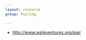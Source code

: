 ```yaml
---
layout: resource
group: Pairing

---
```

<!-- General resources go here -->
- <http://www.agileventures.org/pair>
<!-- ### Core -->

<!-- ### Intermediate -->

<!-- ### Advanced -->

<!-- ### Jedi -->
